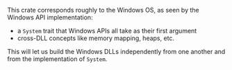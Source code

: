 This crate corresponds roughly to the Windows OS, as seen by the Windows API
implementation:

- a `System` trait that Windows APIs all take as their first argument
- cross-DLL concepts like memory mapping, heaps, etc.

This will let us build the Windows DLLs independently from one another and from
the implementation of `System`.
